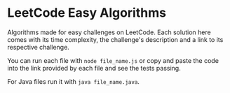 # LeetCode Easy Algorithms
Algorithms made for easy challenges on LeetCode.
Each solution here comes with its time complexity, the challenge's description and a link to its respective challenge.

You can run each file with `node file_name.js` or copy and paste the code into the link provided by each file and see the tests passing.

For Java files run it with `java file_name.java`.
